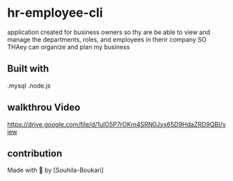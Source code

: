 # hr-employee-cli

application created for business owners
so thy are  be able to view and manage the departments, roles, and employees in  therir company
SO THAey can organize and plan my business

## Built with
.mysql
.node.js

## walkthrou Video
https://drive.google.com/file/d/1ulO5P7rOKm4SRN0Jyx65D9HdaZRD9QBI/view
## contribution
Made with 💖 by [Souhila-Boukari]